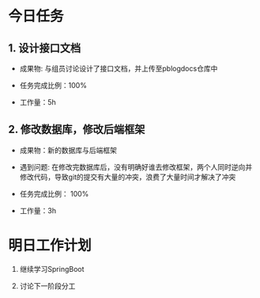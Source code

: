 # 今日任务

## 1. 设计接口文档
- 成果物: 与组员讨论设计了接口文档，并上传至pblogdocs仓库中

- 任务完成比例：100%  

- 工作量：5h  

## 2. 修改数据库，修改后端框架
- 成果物：新的数据库与后端框架  

- 遇到问题: 在修改完数据库后，没有明确好谁去修改框架，两个人同时逆向并修改代码，导致git的提交有大量的冲突，浪费了大量时间才解决了冲突  

- 任务完成比例： 100%

- 工作量：3h


# 明日工作计划
1. 继续学习SpringBoot

2. 讨论下一阶段分工